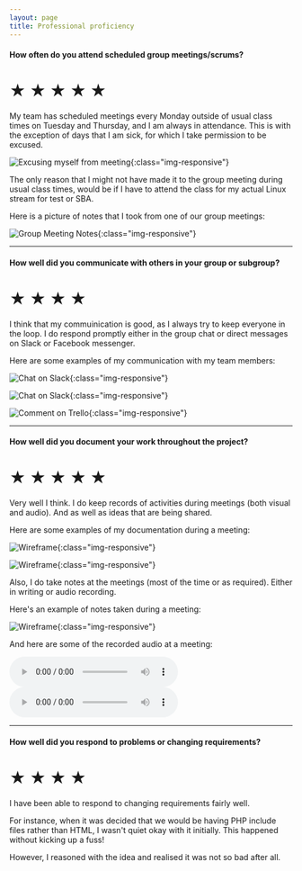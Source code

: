 ```yaml
---
layout: page
title: Professional proficiency
---
```


#### How often do you attend scheduled group meetings/scrums?

# ★ ★ ★ ★ ★

My team has scheduled meetings every Monday outside of usual class times on Tuesday and Thursday, and I am always in attendance. 
This is with the exception of days that I am sick, for which I take permission to be excused.

![Excusing myself from meeting](/assets/img/absence-excuse.png){:class="img-responsive"}
 

The only reason that I might not have made it to the group meeting during usual class times, would be if  I have to 
attend the class for my actual Linux stream for test or SBA.

Here is a picture of notes that I took from one of our group meetings:

![Group Meeting Notes](/assets/img/week1-plan.jpg){:class="img-responsive"}

--------------------------------------------------------------------------------------



#### How well did you communicate with others in your group or subgroup?

# ★ ★ ★ ★

I think that my commuinication is good, as I always try to keep everyone in the loop. I do respond promptly either in the
group chat or direct messages on Slack or Facebook messenger.


Here are some examples of my communication with my team members:


![Chat on Slack](/assets/img/communication.png){:class="img-responsive"}


![Chat on Slack](/assets/img/communication2.png){:class="img-responsive"}


![Comment on Trello](/assets/img/communication3.png){:class="img-responsive"}


--------------------------------------------------------------------------------------



#### How well did you document your work throughout the project?

# ★ ★ ★ ★ ★

Very well I think. I do keep records of activities during meetings (both visual and audio). And as well as ideas that are being shared.

Here are some examples of my documentation during a meeting:

![Wireframe](/assets/img/wireframe1.jpg){:class="img-responsive"}

![Wireframe](/assets/img/wireframe2.jpg){:class="img-responsive"}

Also, I do take notes at the meetings (most of the time or as required). Either in writing or audio recording.

Here's an example of notes taken during a meeting:

![Wireframe](/assets/img/week2-plan.jpg){:class="img-responsive"}

And here are some of the recorded audio at a meeting:

<audio controls>
  <source src="/assets/audio/Meeting-with-client.mp3" type="audio/mpeg">
</audio>

<audio controls>
  <source src="/assets/audio/RefHub-Client-Briefing.mp3" type="audio/mpeg">
</audio>





--------------------------------------------------------------------------------------



#### How well did you respond to problems or changing requirements?

# ★ ★ ★ ★


I have been able to respond to changing requirements fairly well. 

For instance, when it was decided that
we would be having PHP include files rather than HTML, I wasn't quiet okay with it initially. This happened without kicking
up a fuss!

However, I reasoned with the idea and realised it was not so bad after all.
